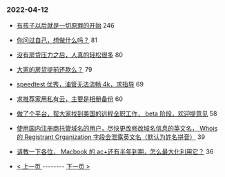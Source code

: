### 2022-04-12 
- [有孩子以后就是一切原罪的开始](https://www.v2ex.com/t/846513) 246
- [你问过自己，想做什么吗？](https://www.v2ex.com/t/846485) 81
- [没有房贷压力之后，人真的轻松很多](https://www.v2ex.com/t/846454) 80
- [大家的房贷提前还款么？](https://www.v2ex.com/t/846472) 79
- [speedtest 优秀，油管无法流畅 4k，求指导](https://www.v2ex.com/t/846419) 69
- [求推荐家用私有云，主要是相册备份](https://www.v2ex.com/t/846374) 60
- [做了个平台，帮大家找到美国的远程全职工作， beta 阶段，欢迎提意见](https://www.v2ex.com/t/846364) 58
- [使用国内注册商托管域名的用户，尽快更改修改域名信息的英文名， Whois 的 Registrant Organization 字段会泄露英文名（默认为姓名拼音）](https://www.v2ex.com/t/846393) 39
- [请教一下各位， Macbook 的 ac+还有半年到期，怎么最大化利用它？](https://www.v2ex.com/t/846412) 36 

- [ < 上一页 ](https://github.com/able8/v2ex-hot-record/blob/master/2022-04-11.md) -------- [ 下一页 > ](https://github.com/able8/v2ex-hot-record/blob/master/2022-04-13.md)
